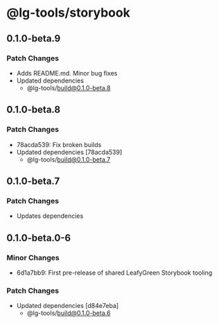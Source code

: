 # @lg-tools/storybook

## 0.1.0-beta.9

### Patch Changes

- Adds README.md. Minor bug fixes
- Updated dependencies
  - @lg-tools/build@0.1.0-beta.8

## 0.1.0-beta.8

### Patch Changes

- 78acda539: Fix broken builds
- Updated dependencies [78acda539]
  - @lg-tools/build@0.1.0-beta.7

## 0.1.0-beta.7

### Patch Changes

- Updates dependencies

## 0.1.0-beta.0-6

### Minor Changes

- 6d1a7bb9: First pre-release of shared LeafyGreen Storybook tooling

### Patch Changes

- Updated dependencies [d84e7eba]
  - @lg-tools/build@0.1.0-beta.6
